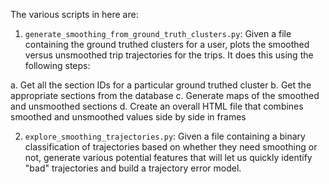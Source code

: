 The various scripts in here are:

1. `generate_smoothing_from_ground_truth_clusters.py`: Given a file containing
the ground truthed clusters for a user, plots the smoothed versus unsmoothed
trip trajectories for the trips. It does this using the following steps:

a. Get all the section IDs for a particular ground truthed cluster
b. Get the appropriate sections from the database
c. Generate maps of the smoothed and unsmoothed sections
d. Create an overall HTML file that combines smoothed and unsmoothed values side by side in frames

2. `explore_smoothing_trajectories.py`: Given a file containing a binary
classification of trajectories based on whether they need smoothing or not,
generate various potential features that will let us quickly identify "bad"
trajectories and build a trajectory error model.
